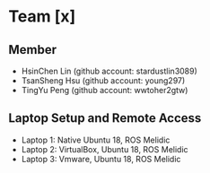 # Team [x]

## Member
* HsinChen Lin (github account: stardustlin3089)
* TsanSheng Hsu (github account: young297)
* TingYu Peng (github account: wwtoher2gtw)

## Laptop Setup and Remote Access
* Laptop 1: Native Ubuntu 18, ROS Melidic 
* Laptop 2: VirtualBox, Ubuntu 18, ROS Melidic 
* Laptop 3: Vmware, Ubuntu 18, ROS Melidic


